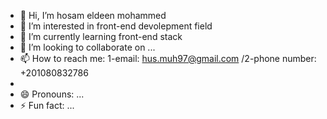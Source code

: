 - 👋 Hi, I’m hosam eldeen mohammed
- 👀 I’m interested in front-end devolepment field
- 🌱 I’m currently learning  front-end stack
- 💞️ I’m looking to collaborate on ...
- 📫 How to reach me:   1-email: hus.muh97@gmail.com  /2-phone number: +201080832786
-       
- 😄 Pronouns: ...
- ⚡ Fun fact: ...

<!---
husmuh97/husmuh97 is a ✨ special ✨ repository because its `README.md` (this file) appears on your GitHub profile.
You can click the Preview link to take a look at your changes.
--->
